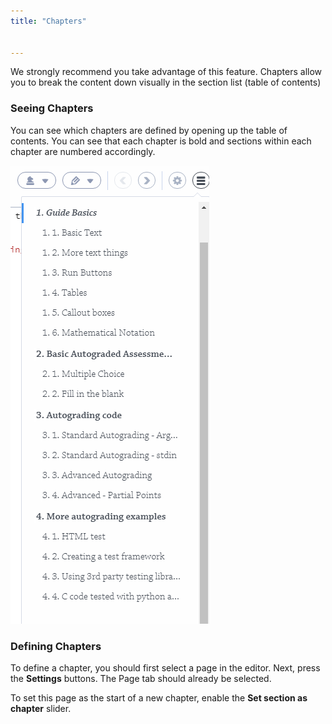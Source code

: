```yaml
---
title: "Chapters"


---
```


We strongly recommend you take advantage of this feature. Chapters allow you to break the content down visually in the section list (table of contents)


### Seeing Chapters
You can see which chapters are defined by opening up the table of contents. You can see that each chapter is bold and sections within each chapter are numbered accordingly.

<img alt="authtoken" src="/img/guides/chapter.png" class="simple"/>

### Defining Chapters
To define a chapter, you should first select a page in the editor. Next, press the **Settings** buttons. The Page tab should already be selected.

To set this page as the start of a new chapter, enable the **Set section as chapter** slider.

